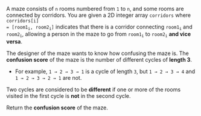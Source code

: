 A maze consists of `n` rooms numbered from `1` to `n`, and some rooms are connected by corridors. You are given a 2D integer array `corridors` where <code>corridors[i] = [room1<sub>i</sub>, room2<sub>i</sub>]</code> indicates that there is a corridor connecting <code>room1<sub>i</sub></code> and <code>room2<sub>i</sub></code>, allowing a person in the maze to go from <code>room1<sub>i</sub></code> to <code>room2<sub>i</sub></code> **and vice versa**.

The designer of the maze wants to know how confusing the maze is. The **confusion score** of the maze is the number of different cycles of **length 3**.

- For example, `1 → 2 → 3 → 1` is a cycle of length `3`, but `1 → 2 → 3 → 4` and `1 → 2 → 3 → 2 → 1` are not.

Two cycles are considered to be **different** if one or more of the rooms visited in the first cycle is **not** in the second cycle.

Return the **confusion score** of the maze.